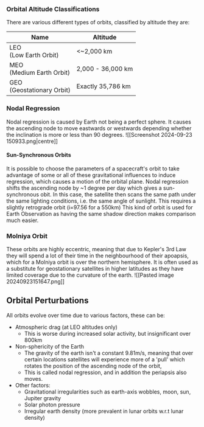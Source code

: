 ### Orbital Altitude Classifications
There are various different types of orbits, classified by altitude they are:

| Name                         | Altitude          |
| ---------------------------- | ----------------- |
| LEO<br>(Low Earth Orbit)     | <~2,000 km        |
| MEO<br>(Medium Earth Orbit)  | 2,000 - 36,000 km |
| GEO<br>(Geostationary Orbit) | Exactly 35,786 km |
### Nodal Regression
Nodal regression is caused by Earth not being a perfect sphere. It causes the ascending node to move eastwards or westwards depending whether the inclination is more or less than 90 degrees. 
![[Screenshot 2024-09-23 150933.png|centre]]
#### Sun-Synchronous Orbits
It is possible to choose the parameters of a spacecraft's orbit to take advantage of some or all of these gravitational influences to induce regression, which causes a motion of the orbital plane. Nodal regression shifts the ascending node by ~1 degree per day which gives a sun-synchronous obit. In this case, the satellite then scans the same path under the same lighting conditions, i.e. the same angle of sunlight. This requires a slightly retrograde orbit (i=97.56 for a 550km)
This kind of orbit is used for Earth Observation as having the same shadow direction makes comparison much easier.
### Molniya Orbit
These orbits are highly eccentric, meaning that due to Kepler's 3rd Law they will spend a lot of their time in the neighbourhood of their apoapsis, which for a Molniya orbit is over the northern hemisphere.
It is often used as a substitute for geostationary satellites in higher latitudes as they have limited coverage due to the curvature of the earth.
![[Pasted image 20240923151647.png]]
## Orbital Perturbations
All orbits evolve over time due to various factors, these can be:
- Atmospheric drag (at LEO altitudes only)
	- This is worse during increased solar activity, but insignificant over 800km
- Non-sphericity of the Earth
	- The gravity of the earth isn't a constant 9.81m/s, meaning that over certain locations satellites will experience more of a 'pull' which rotates the position of the ascending node of the orbit,
	- This is called nodal regression, and in addition the periapsis also moves.
- Other factors:
	- Gravitational irregularities such as earth-axis wobbles, moon, sun, Jupiter gravity
	- Solar photon pressure
	- Irregular earth density (more prevalent in lunar orbits w.r.t lunar density)
